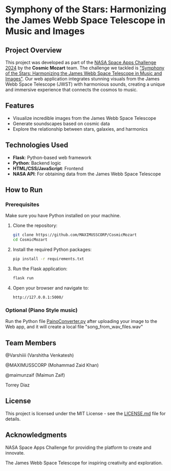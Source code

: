# Symphony of the Stars: Harmonizing the James Webb Space Telescope in Music and Images

## Project Overview

This project was developed as part of the [NASA Space Apps Challenge 2024](https://www.spaceappschallenge.org/nasa-space-apps-2024/) by the **Cosmic Mozart** team. The challenge we tackled is ["Symphony of the Stars: Harmonizing the James Webb Space Telescope in Music and Images"](https://www.spaceappschallenge.org/nasa-space-apps-2024/challenges/symphony-of-the-stars-harmonizing-the-james-webb-space-telescope-in-music-and-images/). Our web application integrates stunning visuals from the James Webb Space Telescope (JWST) with harmonious sounds, creating a unique and immersive experience that connects the cosmos to music.

## Features

- Visualize incredible images from the James Webb Space Telescope
- Generate soundscapes based on cosmic data
- Explore the relationship between stars, galaxies, and harmonics

## Technologies Used

- **Flask**: Python-based web framework
- **Python**: Backend logic
- **HTML/CSS/JavaScript**: Frontend
- **NASA API**: For obtaining data from the James Webb Space Telescope

## How to Run

### Prerequisites

Make sure you have Python installed on your machine.

1. Clone the repository:
   ```bash
   git clone https://github.com/MAXIMUSSCORP/CosmicMozart
   cd CosmicMozart
2. Install the required Python packages:
   ```bash
   pip install -r requirements.txt
3. Run the Flask application:
   ```bash
   flask run
4. Open your browser and navigate to:
   ```
   http://127.0.0.1:5000/
### Optional (Piano Style music)
Run the Python file [PainoConverter.py](PainoConverter.py) after uploading your image to the Web app, and it will create a local file "song_from_wav_files.wav"

## Team Members

@Varshiiii (Varshitha Venkatesh)

@MAXIMUSSCORP (Mohammad Zaid Khan)

@maimunzaif (Maimun Zaif)

Torrey Diaz


## License

This project is licensed under the MIT License - see the [LICENSE.md](LICENSE.md) file for details.

## Acknowledgments

NASA Space Apps Challenge for providing the platform to create and innovate.

The James Webb Space Telescope for inspiring creativity and exploration.
